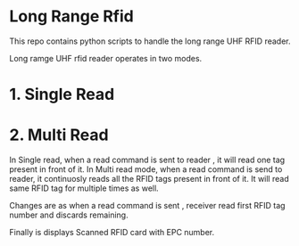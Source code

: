 # Long Range Rfid
This repo contains python scripts to handle the long range UHF RFID reader.

Long ramge UHF rfid reader operates in two modes.
# 1. Single Read
# 2. Multi Read

In Single read, when a read command is sent to reader , it will read one tag present in front of it.
In Multi read mode, when a read command is send to reader, it continuosly reads all the RFID tags 
present in front of it. It will read same RFID tag for multiple times as well.

Changes are as when a read command is sent , receiver read first RFID tag number and discards remaining.

Finally is displays Scanned RFID card with EPC number.
